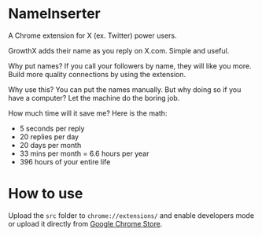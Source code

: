 # NameInserter
A Chrome extension for X (ex. Twitter) power users.

GrowthX adds their name as you reply on X.com. Simple and useful.


Why put names?
If you call your followers by name, they will like you more. Build more quality connections by using the extension.

Why use this?
You can put the names manually. But why doing so if you have a computer? Let the machine do the boring job.


How much time will it save me?
Here is the math:
- 5 seconds per reply
- 20 replies per day
- 20 days per month
- 33 mins per month = 6.6 hours per year
- 396 hours of your entire life

# How to use
Upload the `src` folder to `chrome://extensions/` and enable developers mode or upload it directly from [Google Chrome Store](https://chrome.google.com/webstore/detail/jhcjpmnikljjacpclfgcdbcemhfojkeb).

